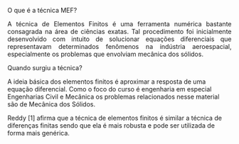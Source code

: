 O que é a técnica MEF?

<p align="justify"> A técnica de Elementos Finitos é uma ferramenta numérica bastante consagrada na área de ciências exatas.  Tal procedimento foi inicialmente desenvolvido com intuito de solucionar equações diferenciais que representavam determinados fenômenos na indústria aeroespacial, especialmente os problemas que envolviam mecânica dos sólidos.</p>

Quando surgiu a técnica?


A ideia básica dos elementos finitos é aproximar a resposta de uma equação diferencial. Como o foco do curso é engenharia em especial Engenharias Civil e Mecânica os problemas relacionados nesse material são de Mecânica dos Sólidos.

Reddy [1] afirma que a técnica de elementos finitos é similar a técnica de diferenças finitas sendo que ela é mais robusta e pode ser utilizada de forma mais genérica.
